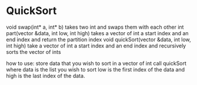 # QuickSort
void swap(int* a, int* b) takes two int and swaps them with each other
int part(vector<int> &data, int low, int high) takes a vector of int a start index and an end index and return the partition index
void quickSort(vector<int> &data, int low, int high) take a vector of int a start index and an end index and recursively sorts the vector of ints

how to use:
store data that you wish to sort in a vector of int call quickSort where data is the list you wish to sort low is the first index of the data and high is the last index of the data.

